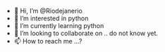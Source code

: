 - 👋 Hi, I’m @Riodejanerio
- 👀 I’m interested in python
- 🌱 I’m currently learning python
- 💞️ I’m looking to collaborate on .. do not know yet.
- 📫 How to reach me ...?

<!---
Riodejanerio/Riodejanerio is a ✨ special ✨ repository because its `README.md` (this file) appears on your GitHub profile.
You can click the Preview link to take a look at your changes.
--->
